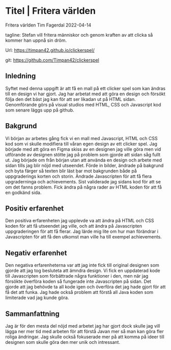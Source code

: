 # Titel | Fritera världen
Fritera världen
Tim Fagerdal 
2022-04-14

tagline: Stefan vill fritera människor och genom kraften av att clicka så kommer han uppnå sin dröm.

Url: https://timpan42.github.io/clickerspel/

git: https://github.com/Timpan42/clickerspel 

## Inledning
Syftet med denna uppgift är att få en mall på ett clicker spel som kan ändras till en design vi har gjort. Jag har arbetat med att göra en design och försökt följa den det bäst jag kan för att ser likadan ut på HTML sidan. Genomförande görs på visual studios med HTML, CSS och Javascript kod som senare läggs upp på github.

## Bakgrund
Vi början av arbetes gång fick vi en mall med Javascript, HTML och CSS kod som vi skulle modifiera till våran egen design av ett clicker spel. Jag började med att göra en Figma skiss av en designen jag ville göra men vid utförande av designen stötte jag på problem som gjorde att sidan såg fullt ut. Jag började om från början utan att använda en design och arbete med sidan tills jag blir nöjd med utseendet. Förde in bilder, ändrade på bakgrund och byta färger så texten blir läst bar mot bakgrunden både på uppgraderings korten och storin. Ändrade Javascripten för att få flera upgraderninga och achievements. Sist validerade jag sidans kod för att se om det fanns problem. Fick ändra på några rader av HTML koden för att få en godkänd sida.    

## Positiv erfarenhet
Den positiva erfarenheten jag upplevde va att ändra på HTML och CSS koden för att få utseendet jag ville, och att ändra på Javascripten  uppgraderingen för att få flerar. Jag lärde mig lite om hur man förändrar i Javascripten för att få den utkomst man ville ha till exempel achievements.     

## Negativ erfarenhet
Den negativa erfarenheterna var att jag inte fick till original designen som gjorde att jag tog besluteta att ämndra design. Vi fick en uppdaterad kode till Javascripten som förbättrade några funktioner i den, men när jag försökte överföra koden så fungerade inte Javascripten på sidan. Det gjorde att jag behövde ta all kode igen och överföra det jag hade gjort för att få det att funka. Jag hade också problem att förstå all Java koden som limiterade vad jag kunde göra.

## Sammanfattning   
Jag är för den mesta del nöjd med arbetet jag har gjort dock skulle jag vill lägga ner mer tid med arbeten för att förstå Javan mer så man kan göra fler roliga ändringar. Jag skulle också fokuserade mer på att komma på ideer till designen som skulle göra den mer unik och intressant. 
